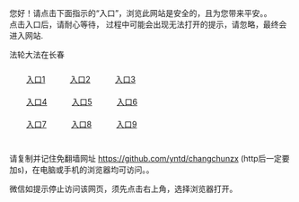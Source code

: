 您好！请点击下面指示的“入口”，浏览此网站是安全的，且为您带来平安。。 <br/>
点击入口后，请耐心等待， 过程中可能会出现无法打开的提示，请忽略，最终会进入网站. </br>

法轮大法在长春<br/>
<div style="padding:10px"><a style="margin:20px" target="_blank" href="https://dvqsvkec8q47j.cloudfront.net/2Qpsp?skthnl" id="ccLink1" rel="nofollow">入口1</a> <a target="_blank" style="margin:20px" href="https://d3awy9i9tgs2py.cloudfront.net/2Qpsp?mixszbqh" id="ccLink2" rel="nofollow">入口2</a> <a style="margin:20px" target="_blank" href="https://d1nh20x6tyld9l.cloudfront.net/2Qpsp?xufkoz" id="ccLink3" rel="nofollow">入口3</a></div>

<div style="padding:10px" ><a style="margin:20px" target="_blank" href="https://dvqsvkec8q47j.cloudfront.net/2Qpsp?skthnl" id="ccLink4" rel="nofollow">入口4</a> <a style="margin:20px" href="https://d3awy9i9tgs2py.cloudfront.net/2Qpsp?mixszbqh" target="_blank" id="ccLink5" rel="nofollow">入口5</a> <a style="margin:20px" href="https://d1nh20x6tyld9l.cloudfront.net/2Qpsp?xufkoz" target="_blank" id="ccLink6" rel="nofollow">入口6</a></div>

<div style="padding:10px"><a style="margin:20px" target="_blank" href="https://dvqsvkec8q47j.cloudfront.net/2Qpsp?skthnl" id="ccLink7" rel="nofollow">入口7</a> <a style="margin:20px" href="https://d3awy9i9tgs2py.cloudfront.net/2Qpsp?mixszbqh" target="_blank" id="ccLink8" rel="nofollow">入口8</a> <a style="margin:20px" target="_blank" href="https://d1nh20x6tyld9l.cloudfront.net/2Qpsp?xufkoz" id="ccLink9" rel="nofollow">入口9</a></div>

<br/>



请复制并记住免翻墙网址 https://github.com/yntd/changchunzx (http后一定要加s)，在电脑或手机的浏览器均可访问。。<br/>

微信如提示停止访问该网页，须先点击右上角，选择浏览器打开。
